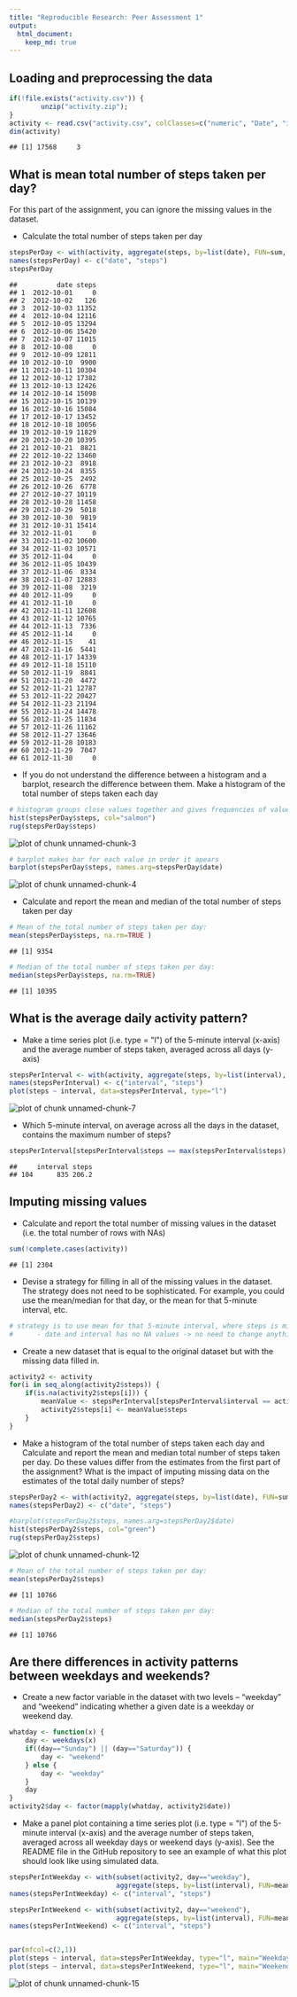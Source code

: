 ```yaml
---
title: "Reproducible Research: Peer Assessment 1"
output: 
  html_document:
    keep_md: true
---
```



## Loading and preprocessing the data


```r
if(!file.exists("activity.csv")) {
        unzip("activity.zip");
}
activity <- read.csv("activity.csv", colClasses=c("numeric", "Date", "integer"))
dim(activity)
```

```
## [1] 17568     3
```


## What is mean total number of steps taken per day?
For this part of the assignment, you can ignore the missing values in the dataset.

- Calculate the total number of steps taken per day

```r
stepsPerDay <- with(activity, aggregate(steps, by=list(date), FUN=sum, na.rm=TRUE))
names(stepsPerDay) <- c("date", "steps")
stepsPerDay
```

```
##          date steps
## 1  2012-10-01     0
## 2  2012-10-02   126
## 3  2012-10-03 11352
## 4  2012-10-04 12116
## 5  2012-10-05 13294
## 6  2012-10-06 15420
## 7  2012-10-07 11015
## 8  2012-10-08     0
## 9  2012-10-09 12811
## 10 2012-10-10  9900
## 11 2012-10-11 10304
## 12 2012-10-12 17382
## 13 2012-10-13 12426
## 14 2012-10-14 15098
## 15 2012-10-15 10139
## 16 2012-10-16 15084
## 17 2012-10-17 13452
## 18 2012-10-18 10056
## 19 2012-10-19 11829
## 20 2012-10-20 10395
## 21 2012-10-21  8821
## 22 2012-10-22 13460
## 23 2012-10-23  8918
## 24 2012-10-24  8355
## 25 2012-10-25  2492
## 26 2012-10-26  6778
## 27 2012-10-27 10119
## 28 2012-10-28 11458
## 29 2012-10-29  5018
## 30 2012-10-30  9819
## 31 2012-10-31 15414
## 32 2012-11-01     0
## 33 2012-11-02 10600
## 34 2012-11-03 10571
## 35 2012-11-04     0
## 36 2012-11-05 10439
## 37 2012-11-06  8334
## 38 2012-11-07 12883
## 39 2012-11-08  3219
## 40 2012-11-09     0
## 41 2012-11-10     0
## 42 2012-11-11 12608
## 43 2012-11-12 10765
## 44 2012-11-13  7336
## 45 2012-11-14     0
## 46 2012-11-15    41
## 47 2012-11-16  5441
## 48 2012-11-17 14339
## 49 2012-11-18 15110
## 50 2012-11-19  8841
## 51 2012-11-20  4472
## 52 2012-11-21 12787
## 53 2012-11-22 20427
## 54 2012-11-23 21194
## 55 2012-11-24 14478
## 56 2012-11-25 11834
## 57 2012-11-26 11162
## 58 2012-11-27 13646
## 59 2012-11-28 10183
## 60 2012-11-29  7047
## 61 2012-11-30     0
```

- If you do not understand the difference between a histogram and a barplot, research the difference between them. Make a histogram of the total number of steps taken each day

```r
# histogram groups close values together and gives frequencies of values for each group
hist(stepsPerDay$steps, col="salmon")
rug(stepsPerDay$steps)
```

![plot of chunk unnamed-chunk-3](figure/unnamed-chunk-3.png) 


```r
# barplot makes bar for each value in order it apears
barplot(stepsPerDay$steps, names.arg=stepsPerDay$date)
```

![plot of chunk unnamed-chunk-4](figure/unnamed-chunk-4.png) 

- Calculate and report the mean and median of the total number of steps taken per day

```r
# Mean of the total number of steps taken per day:
mean(stepsPerDay$steps, na.rm=TRUE )
```

```
## [1] 9354
```


```r
# Median of the total number of steps taken per day:
median(stepsPerDay$steps, na.rm=TRUE)
```

```
## [1] 10395
```



## What is the average daily activity pattern?
- Make a time series plot (i.e. type = "l") of the 5-minute interval (x-axis) and the average number of steps taken, averaged across all days (y-axis)

```r
stepsPerInterval <- with(activity, aggregate(steps, by=list(interval), FUN=mean, na.rm=TRUE))
names(stepsPerInterval) <- c("interval", "steps")
plot(steps ~ interval, data=stepsPerInterval, type="l")
```

![plot of chunk unnamed-chunk-7](figure/unnamed-chunk-7.png) 

- Which 5-minute interval, on average across all the days in the dataset, contains the maximum number of steps?

```r
stepsPerInterval[stepsPerInterval$steps == max(stepsPerInterval$steps), ]
```

```
##     interval steps
## 104      835 206.2
```


## Imputing missing values

- Calculate and report the total number of missing values in the dataset (i.e. the total number of rows with NAs)

```r
sum(!complete.cases(activity))
```

```
## [1] 2304
```
- Devise a strategy for filling in all of the missing values in the dataset. The strategy does not need to be sophisticated. For example, you could use the mean/median for that day, or the mean for that 5-minute interval, etc.

```r
# strategy is to use mean for that 5-minute interval, where steps is missing
#      - date and interval has no NA values -> no need to change anything
```

- Create a new dataset that is equal to the original dataset but with the missing data filled in.

```r
activity2 <- activity
for(i in seq_along(activity2$steps)) {
    if(is.na(activity2$steps[i])) {
        meanValue <- stepsPerInterval[stepsPerInterval$interval == activity2$interval[i], ]
        activity2$steps[i] <- meanValue$steps
    }
}
```

- Make a histogram of the total number of steps taken each day and Calculate and report the mean and median total number of steps taken per day. Do these values differ from the estimates from the first part of the assignment? What is the impact of imputing missing data on the estimates of the total daily number of steps?

```r
stepsPerDay2 <- with(activity2, aggregate(steps, by=list(date), FUN=sum))
names(stepsPerDay2) <- c("date", "steps")

#barplot(stepsPerDay2$steps, names.arg=stepsPerDay2$date)
hist(stepsPerDay2$steps, col="green")
rug(stepsPerDay2$steps)
```

![plot of chunk unnamed-chunk-12](figure/unnamed-chunk-12.png) 

```r
# Mean of the total number of steps taken per day:
mean(stepsPerDay2$steps)
```

```
## [1] 10766
```


```r
# Median of the total number of steps taken per day:
median(stepsPerDay2$steps)
```

```
## [1] 10766
```



## Are there differences in activity patterns between weekdays and weekends?
- Create a new factor variable in the dataset with two levels – “weekday” and “weekend” indicating whether a given date is a weekday or weekend day.


```r
whatday <- function(x) {
    day <- weekdays(x)
    if((day=="Sunday") || (day=="Saturday")) {
        day <- "weekend"
    } else {
        day <- "weekday"
    }
    day
}
activity2$day <- factor(mapply(whatday, activity2$date))
```

- Make a panel plot containing a time series plot (i.e. type = "l") of the 5-minute interval (x-axis) and the average number of steps taken, averaged across all weekday days or weekend days (y-axis). See the README file in the GitHub repository to see an example of what this plot should look like using simulated data.


```r
stepsPerIntWeekday <- with(subset(activity2, day=="weekday"),
                           aggregate(steps, by=list(interval), FUN=mean))
names(stepsPerIntWeekday) <- c("interval", "steps")

stepsPerIntWeekend <- with(subset(activity2, day=="weekend"),
                           aggregate(steps, by=list(interval), FUN=mean))
names(stepsPerIntWeekend) <- c("interval", "steps")


par(mfcol=c(2,1))
plot(steps ~ interval, data=stepsPerIntWeekday, type="l", main="Weekday")
plot(steps ~ interval, data=stepsPerIntWeekend, type="l", main="Weekend")
```

![plot of chunk unnamed-chunk-15](figure/unnamed-chunk-15.png) 
